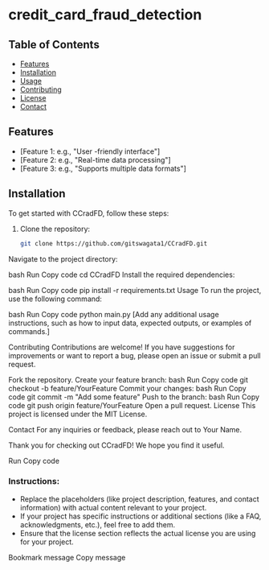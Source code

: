 # credit_card_fraud_detection

## Table of Contents

- [Features](#features)
- [Installation](#installation)
- [Usage](#usage)
- [Contributing](#contributing)
- [License](#license)
- [Contact](#contact)

## Features

- [Feature 1: e.g., "User -friendly interface"]
- [Feature 2: e.g., "Real-time data processing"]
- [Feature 3: e.g., "Supports multiple data formats"]

## Installation

To get started with CCradFD, follow these steps:

1. Clone the repository:
   ```bash
   git clone https://github.com/gitswagata1/CCradFD.git
Navigate to the project directory:

bash
Run
Copy code
cd CCradFD
Install the required dependencies:

bash
Run
Copy code
pip install -r requirements.txt
Usage
To run the project, use the following command:

bash
Run
Copy code
python main.py
[Add any additional usage instructions, such as how to input data, expected outputs, or examples of commands.]

Contributing
Contributions are welcome! If you have suggestions for improvements or want to report a bug, please open an issue or submit a pull request.

Fork the repository.
Create your feature branch:
bash
Run
Copy code
git checkout -b feature/YourFeature
Commit your changes:
bash
Run
Copy code
git commit -m "Add some feature"
Push to the branch:
bash
Run
Copy code
git push origin feature/YourFeature
Open a pull request.
License
This project is licensed under the MIT License.

Contact
For any inquiries or feedback, please reach out to Your Name.

Thank you for checking out CCradFD! We hope you find it useful.

Run
Copy code

### Instructions:
- Replace the placeholders (like project description, features, and contact information) with actual content relevant to your project.
- If your project has specific instructions or additional sections (like a FAQ, acknowledgments, etc.), feel free to add them.
- Ensure that the license section reflects the actual license you are using for your project.



Bookmark message
Copy message


